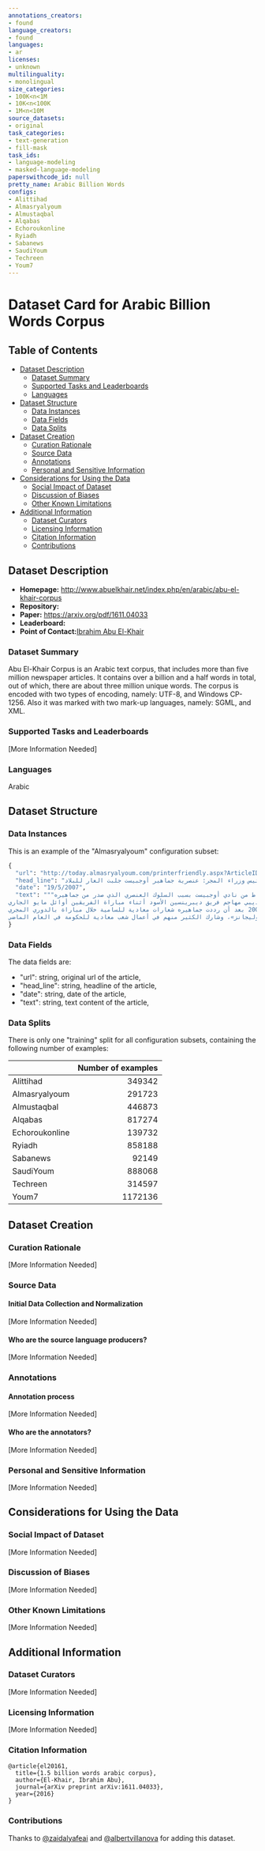 ```yaml
---
annotations_creators:
- found
language_creators:
- found
languages:
- ar
licenses:
- unknown
multilinguality:
- monolingual
size_categories:
- 100K<n<1M
- 10K<n<100K
- 1M<n<10M
source_datasets:
- original
task_categories:
- text-generation
- fill-mask
task_ids:
- language-modeling
- masked-language-modeling
paperswithcode_id: null
pretty_name: Arabic Billion Words
configs:
- Alittihad
- Almasryalyoum
- Almustaqbal
- Alqabas
- Echoroukonline
- Ryiadh
- Sabanews
- SaudiYoum
- Techreen
- Youm7
---
```


# Dataset Card for Arabic Billion Words Corpus

## Table of Contents
- [Dataset Description](#dataset-description)
  - [Dataset Summary](#dataset-summary)
  - [Supported Tasks and Leaderboards](#supported-tasks-and-leaderboards)
  - [Languages](#languages)
- [Dataset Structure](#dataset-structure)
  - [Data Instances](#data-instances)
  - [Data Fields](#data-fields)
  - [Data Splits](#data-splits)
- [Dataset Creation](#dataset-creation)
  - [Curation Rationale](#curation-rationale)
  - [Source Data](#source-data)
  - [Annotations](#annotations)
  - [Personal and Sensitive Information](#personal-and-sensitive-information)
- [Considerations for Using the Data](#considerations-for-using-the-data)
  - [Social Impact of Dataset](#social-impact-of-dataset)
  - [Discussion of Biases](#discussion-of-biases)
  - [Other Known Limitations](#other-known-limitations)
- [Additional Information](#additional-information)
  - [Dataset Curators](#dataset-curators)
  - [Licensing Information](#licensing-information)
  - [Citation Information](#citation-information)
  - [Contributions](#contributions)

## Dataset Description

- **Homepage:** http://www.abuelkhair.net/index.php/en/arabic/abu-el-khair-corpus
- **Repository:**
- **Paper:** https://arxiv.org/pdf/1611.04033
- **Leaderboard:**
- **Point of Contact:**[Ibrahim Abu El-Khair](iabuelkhair@gmail.com)

### Dataset Summary

Abu El-Khair Corpus is an Arabic text corpus, that includes more than five million newspaper articles.
It contains over a billion and a half words in total, out of which, there are about three million unique words.
The corpus is encoded with two types of encoding, namely: UTF-8, and Windows CP-1256.
Also it was marked with two mark-up languages, namely: SGML, and XML.

### Supported Tasks and Leaderboards

[More Information Needed]

### Languages

Arabic

## Dataset Structure

### Data Instances

This is an example of the "Almasryalyoum" configuration subset:
```python
{
  "url": "http://today.almasryalyoum.com/printerfriendly.aspx?ArticleID=61300",
  "head_line": "رئيس وزراء المجر: عنصرية جماهير أوجبيست جلبت العار للبلاد",
  "date": "19/5/2007",
  "text": """قال متحدث باسم الحكومة المجرية: إن رئيس الوزراء فيرنك جيوركساني رحب بقرار اتحاد كرة القدم المجري بخصم ثلاث نقاط من نادي أوجبيست بسبب السلوك العنصري الذي صدر من جماهيره.
وعاقب الاتحاد المجري فريق أوجبيست بعد أن سخرت جماهيره من إبراهيم سيديبي مهاجم فريق ديبرينسين الأسود أثناء مباراة الفريقين أوائل مايو الجاري.
يذكر أن الاتحاد فرض أيضا غرامة مالية قدرها 20 ألف دولار علي أوجبيست في عام 2005 بعد أن رددت جماهيره شعارات معادية للسامية خلال مباراة بالدوري المجري.
وأوضح جيوركساني في خطاب إلي إيستفان كيستليكي رئيس الاتحاد المجري لكرة القدم، أن هذا السلوك العنصري من الجماهير «جلب العار لكرة القدم وللمجر». يذكر أن المجر بها مجموعة من مشجعي كرة القدم المشاغبين «الهوليجانز»، وشارك الكثير منهم في أعمال شغب معادية للحكومة في العام الماضي.""",
}
```

### Data Fields

The data fields are:
- "url": string, original url of the article,
- "head_line": string, headline of the article,
- "date": string, date of the article,
- "text": string, text content of the article,

### Data Splits

There is only one "training" split for all configuration subsets, containing the following number of examples:

|                | Number of examples |
|:---------------|-------------------:|
| Alittihad      |             349342 |
| Almasryalyoum  |             291723 |
| Almustaqbal    |             446873 |
| Alqabas        |             817274 |
| Echoroukonline |             139732 |
| Ryiadh         |             858188 |
| Sabanews       |              92149 |
| SaudiYoum      |             888068 |
| Techreen       |             314597 |
| Youm7          |            1172136 |

## Dataset Creation

### Curation Rationale

[More Information Needed]

### Source Data

#### Initial Data Collection and Normalization

[More Information Needed]

#### Who are the source language producers?

[More Information Needed]

### Annotations

#### Annotation process

[More Information Needed]

#### Who are the annotators?

[More Information Needed]

### Personal and Sensitive Information

[More Information Needed]

## Considerations for Using the Data

### Social Impact of Dataset

[More Information Needed]

### Discussion of Biases

[More Information Needed]

### Other Known Limitations

[More Information Needed]

## Additional Information

### Dataset Curators

[More Information Needed]

### Licensing Information

[More Information Needed]

### Citation Information

```
@article{el20161,
  title={1.5 billion words arabic corpus},
  author={El-Khair, Ibrahim Abu},
  journal={arXiv preprint arXiv:1611.04033},
  year={2016}
}
```

### Contributions

Thanks to [@zaidalyafeai](https://github.com/zaidalyafeai) and [@albertvillanova](https://github.com/albertvillanova) for adding this dataset.
